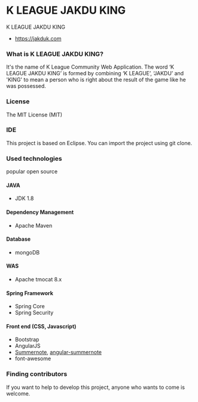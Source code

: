 K LEAGUE JAKDU KING
===================

K LEAGUE JAKDU KING
* https://jakduk.com

### What is K LEAGUE JAKDU KING?
It's the name of K League Community Web Application.
The word ‘K LEAGUE JAKDU KING’ is formed by combining ‘K LEAGUE’, ‘JAKDU’ and 'KING' to mean a person who is right about the result of the game like he was possessed.


### License
The MIT License (MIT)

### IDE
This project is based on Eclipse. You can import the project using git clone.

### Used technologies 
popular open source

#### JAVA
* JDK 1.8

#### Dependency Management
* Apache Maven

#### Database
* mongoDB

#### WAS
* Apache tmocat 8.x

#### Spring Framework
* Spring Core
* Spring Security

#### Front end (CSS, Javascript)
* Bootstrap
* AngularJS
* [Summernote](https://github.com/HackerWins/summernote), [angular-summernote](https://github.com/outsideris/angular-summernote)
* font-awesome

### Finding contributors
If you want to help to develop this project, anyone who wants to come is welcome.

